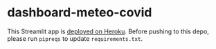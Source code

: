 # dashboard-meteo-covid
This Streamlit app is [deployed on Heroku](https://climat-covid.herokuapp.com/).
Before pushing to this depo, please run `pipreqs` to update `requirements.txt`.
